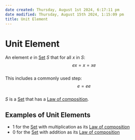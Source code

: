 ```yaml
---  
date created: Thursday, August 1st 2024, 6:17:11 pm  
date modified: Thursday, August 15th 2024, 1:15:09 pm  
title: Unit Element  
---  
```

# Unit Element  
An element $e$ in [Set](./Sets/Set.md) $S$ that for all $x$ in $S$:  
$$ex = x = xe$$  
This includes a commonly used step:  
$$e=ee$$  
$S$ is a [Set](./Sets/Set.md) that has a [Law of composition](./Law_of_composition.md).  
## Examples of Unit Elements  
- 1 for the [Set](./Sets/Set.md) with multiplication as its [Law of composition](./Law_of_composition.md)  
- 0 for the [Set](./Sets/Set.md) with addition as its [Law of composition](./Law_of_composition.md)